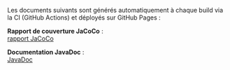 Les documents suivants sont générés automatiquement à chaque build via la CI (GitHub Actions) et déployés sur GitHub Pages :

**Rapport de couverture JaCoCo** :  
<a href="https://mr-boubakour.github.io/-BOUBAKOUR-MohamedRedha-p7-secureApp-spring/jacoco/" target="_blank">rapport JaCoCo</a>

**Documentation JavaDoc** :  
<a href="https://mr-boubakour.github.io/-BOUBAKOUR-MohamedRedha-p7-secureApp-spring/javadocs/" target="_blank">JavaDoc</a> 
